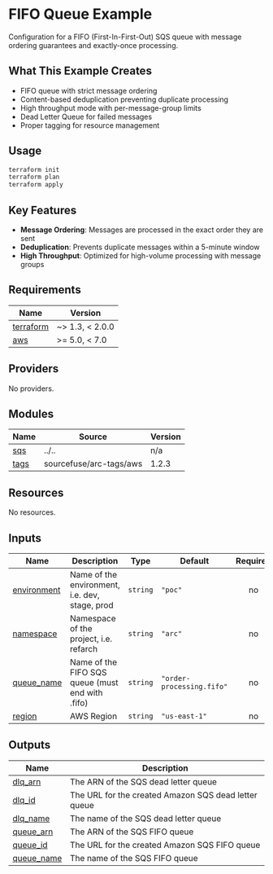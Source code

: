 # FIFO Queue Example

Configuration for a FIFO (First-In-First-Out) SQS queue with message ordering guarantees and exactly-once processing.

## What This Example Creates

- FIFO queue with strict message ordering
- Content-based deduplication preventing duplicate processing
- High throughput mode with per-message-group limits
- Dead Letter Queue for failed messages
- Proper tagging for resource management

## Usage

```bash
terraform init
terraform plan
terraform apply
```

## Key Features

- **Message Ordering**: Messages are processed in the exact order they are sent
- **Deduplication**: Prevents duplicate messages within a 5-minute window
- **High Throughput**: Optimized for high-volume processing with message groups

<!-- BEGINNING OF PRE-COMMIT-TERRAFORM DOCS HOOK -->
## Requirements

| Name | Version |
|------|---------|
| <a name="requirement_terraform"></a> [terraform](#requirement\_terraform) | ~> 1.3, < 2.0.0 |
| <a name="requirement_aws"></a> [aws](#requirement\_aws) | >= 5.0, < 7.0 |

## Providers

No providers.

## Modules

| Name | Source | Version |
|------|--------|---------|
| <a name="module_sqs"></a> [sqs](#module\_sqs) | ../.. | n/a |
| <a name="module_tags"></a> [tags](#module\_tags) | sourcefuse/arc-tags/aws | 1.2.3 |

## Resources

No resources.

## Inputs

| Name | Description | Type | Default | Required |
|------|-------------|------|---------|:--------:|
| <a name="input_environment"></a> [environment](#input\_environment) | Name of the environment, i.e. dev, stage, prod | `string` | `"poc"` | no |
| <a name="input_namespace"></a> [namespace](#input\_namespace) | Namespace of the project, i.e. refarch | `string` | `"arc"` | no |
| <a name="input_queue_name"></a> [queue\_name](#input\_queue\_name) | Name of the FIFO SQS queue (must end with .fifo) | `string` | `"order-processing.fifo"` | no |
| <a name="input_region"></a> [region](#input\_region) | AWS Region | `string` | `"us-east-1"` | no |

## Outputs

| Name | Description |
|------|-------------|
| <a name="output_dlq_arn"></a> [dlq\_arn](#output\_dlq\_arn) | The ARN of the SQS dead letter queue |
| <a name="output_dlq_id"></a> [dlq\_id](#output\_dlq\_id) | The URL for the created Amazon SQS dead letter queue |
| <a name="output_dlq_name"></a> [dlq\_name](#output\_dlq\_name) | The name of the SQS dead letter queue |
| <a name="output_queue_arn"></a> [queue\_arn](#output\_queue\_arn) | The ARN of the SQS FIFO queue |
| <a name="output_queue_id"></a> [queue\_id](#output\_queue\_id) | The URL for the created Amazon SQS FIFO queue |
| <a name="output_queue_name"></a> [queue\_name](#output\_queue\_name) | The name of the SQS FIFO queue |
<!-- END OF PRE-COMMIT-TERRAFORM DOCS HOOK -->
